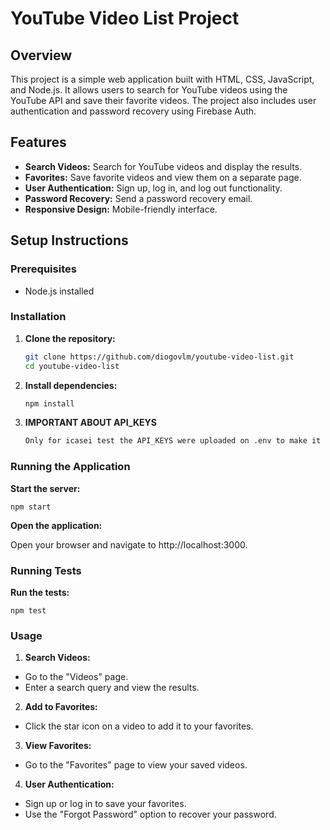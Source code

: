# YouTube Video List Project

## Overview

This project is a simple web application built with HTML, CSS, JavaScript, and Node.js. It allows users to search for YouTube videos using the YouTube API and save their favorite videos. The project also includes user authentication and password recovery using Firebase Auth.

## Features

- **Search Videos:** Search for YouTube videos and display the results.
- **Favorites:** Save favorite videos and view them on a separate page.
- **User Authentication:** Sign up, log in, and log out functionality.
- **Password Recovery:** Send a password recovery email.
- **Responsive Design:** Mobile-friendly interface.


## Setup Instructions

### Prerequisites

- Node.js installed

### Installation

1. **Clone the repository:**
   ```sh
   git clone https://github.com/diogovlm/youtube-video-list.git
   cd youtube-video-list

2. **Install dependencies:**

    ```sh
    npm install

3. **IMPORTANT ABOUT API_KEYS**
    ```sh
    Only for icasei test the API_KEYS were uploaded on .env to make it easier for evaluation. Later it will be deleted

### Running the Application
**Start the server:**

    npm start

**Open the application:**

Open your browser and navigate to http://localhost:3000.

### Running Tests

**Run the tests:**
    
    npm test

### Usage
1. **Search Videos:**

* Go to the "Videos" page.
* Enter a search query and view the results.

2. **Add to Favorites:**

* Click the star icon on a video to add it to your favorites.

3. **View Favorites:**

* Go to the "Favorites" page to view your saved videos.

4. **User Authentication:**

* Sign up or log in to save your favorites.
* Use the "Forgot Password" option to recover your password.
